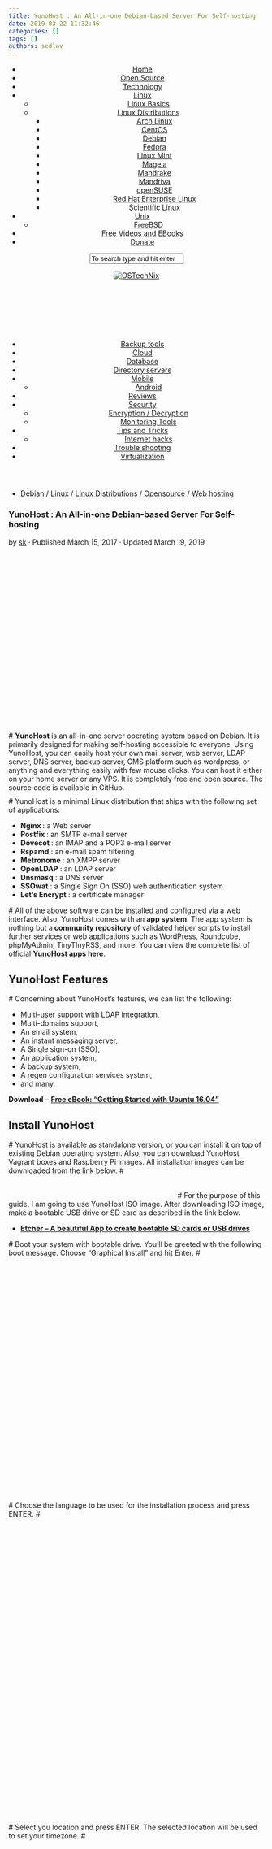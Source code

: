 ```yaml
---
title: YunoHost : An All-in-one Debian-based Server For Self-hosting
date: 2019-03-22 11:32:46
categories: []
tags: []
authors: sedlav
---
```

        

<div id="wrapper">
<header id="header" class="both-menus-mobile-on two-mobile-menus both_menus header-ads-desktop header-ads-mobile topbar-transparent no-header-img"><nav class="nav-container group desktop-menu desktop-sticky " id="nav-topbar" data-menu-id="header-1"><div class="ham__navbar-toggler-two collapsed" title="Menu" aria-expanded="false">
<div class="ham__navbar-span-wrapper">
<span class="line line-1"></span>
<span class="line line-2"></span>
<span class="line line-3"></span>
</div>
</div>
<div class="nav-text"></div>
<div class="topbar-toggle-down">
<i class="fas fa-angle-double-down" aria-hidden="true" data-toggle="down" title="Expand menu"></i>
<i class="fas fa-angle-double-up" aria-hidden="true" data-toggle="up" title="Collapse menu"></i>
</div>
<div class="nav-wrap container">
<ul id="menu-top-menu" class="nav container-inner group">
<li id="menu-item-9" class="menu-item menu-item-type-custom menu-item-object-custom menu-item-home menu-item-9"><a href="http://www.ostechnix.com/">Home</a></li>
<li id="menu-item-11" class="menu-item menu-item-type-taxonomy menu-item-object-category current-post-ancestor current-menu-parent current-post-parent menu-item-11"><a target="_blank" href="https://www.ostechnix.com/category/opensource/">Open Source</a></li>
<li id="menu-item-10" class="menu-item menu-item-type-taxonomy menu-item-object-category menu-item-10"><a target="_blank" href="https://www.ostechnix.com/category/technology/">Technology</a></li>
<li id="menu-item-12" class="menu-item menu-item-type-taxonomy menu-item-object-category current-post-ancestor current-menu-parent current-post-parent menu-item-has-children menu-item-12">
<a target="_blank" href="https://www.ostechnix.com/category/linux/">Linux</a>
<ul class="sub-menu">
<li id="menu-item-14" class="menu-item menu-item-type-taxonomy menu-item-object-category menu-item-14"><a href="https://www.ostechnix.com/category/linux-basics/">Linux Basics</a></li>
<li id="menu-item-15" class="menu-item menu-item-type-taxonomy menu-item-object-category current-post-ancestor current-menu-parent current-post-parent menu-item-has-children menu-item-15">
<a href="https://www.ostechnix.com/category/linux_distributions/">Linux Distributions</a>
<ul class="sub-menu">
<li id="menu-item-16" class="menu-item menu-item-type-taxonomy menu-item-object-category menu-item-16"><a href="https://www.ostechnix.com/category/linux_distributions/arch-linux/">Arch Linux</a></li>
<li id="menu-item-17" class="menu-item menu-item-type-taxonomy menu-item-object-category menu-item-17"><a href="https://www.ostechnix.com/category/linux_distributions/centos/">CentOS</a></li>
<li id="menu-item-18" class="menu-item menu-item-type-taxonomy menu-item-object-category current-post-ancestor current-menu-parent current-post-parent menu-item-18"><a href="https://www.ostechnix.com/category/linux_distributions/debian/">Debian</a></li>
<li id="menu-item-19" class="menu-item menu-item-type-taxonomy menu-item-object-category menu-item-19"><a href="https://www.ostechnix.com/category/linux_distributions/fedora/">Fedora</a></li>
<li id="menu-item-20" class="menu-item menu-item-type-taxonomy menu-item-object-category menu-item-20"><a href="https://www.ostechnix.com/category/linux_distributions/linuxmint/">Linux Mint</a></li>
<li id="menu-item-21" class="menu-item menu-item-type-taxonomy menu-item-object-category menu-item-21"><a href="https://www.ostechnix.com/category/linux_distributions/mageia/">Mageia</a></li>
<li id="menu-item-22" class="menu-item menu-item-type-taxonomy menu-item-object-category menu-item-22"><a href="https://www.ostechnix.com/category/linux_distributions/mandrake/">Mandrake</a></li>
<li id="menu-item-23" class="menu-item menu-item-type-taxonomy menu-item-object-category menu-item-23"><a href="https://www.ostechnix.com/category/linux_distributions/mandriva/">Mandriva</a></li>
<li id="menu-item-24" class="menu-item menu-item-type-taxonomy menu-item-object-category menu-item-24"><a href="https://www.ostechnix.com/category/linux_distributions/opensuse/">openSUSE</a></li>
<li id="menu-item-929" class="menu-item menu-item-type-taxonomy menu-item-object-category menu-item-929"><a href="https://www.ostechnix.com/category/linux_distributions/red-hat-enterprise-linux/">Red Hat Enterprise Linux</a></li>
<li id="menu-item-930" class="menu-item menu-item-type-taxonomy menu-item-object-category menu-item-930"><a href="https://www.ostechnix.com/category/linux_distributions/scientific-linux/">Scientific Linux</a></li>
</ul>
</li>
</ul>
</li>
<li id="menu-item-13" class="menu-item menu-item-type-taxonomy menu-item-object-category menu-item-has-children menu-item-13">
<a target="_blank" href="https://www.ostechnix.com/category/unix/">Unix</a>
<ul class="sub-menu">
<li id="menu-item-931" class="menu-item menu-item-type-taxonomy menu-item-object-category menu-item-931"><a href="https://www.ostechnix.com/category/unix/freebsd/">FreeBSD</a></li>
</ul>
</li>
<li id="menu-item-5925" class="menu-item menu-item-type-custom menu-item-object-custom menu-item-5925"><a target="_blank" href="http://ostechnix.tradepub.com/category/information-technology/1207/">Free Videos and EBooks</a></li>
<li id="menu-item-7430" class="menu-item menu-item-type-post_type menu-item-object-page menu-item-7430"><a target="_blank" href="https://www.ostechnix.com/donate/">Donate</a></li>
</ul>
</div>
<div id="topbar-header-search" class="container">
<div class="container-inner">
<div class="toggle-search"><i class="fas fa-search"></i></div>
<div class="search-expand">
<div class="search-expand-inner"><form method="get" class="searchform themeform" action="https://www.ostechnix.com/">
<div>
<input type="text" class="search" name="s" onblur="if(this.value=='')this.value='To search type and hit enter';" onfocus="if(this.value=='To search type and hit enter')this.value='';" value="To search type and hit enter">
</div>
</form></div>
</div>
</div>
</div>
</nav><div class="container group">
<div class="container-inner">
<div class="group pad central-header-zone">
<div class="logo-tagline-group">
<p class="site-title"><a class="custom-logo-link" href="https://www.ostechnix.com/" rel="home" title="OSTechNix | Home page"><img src="https://www.ostechnix.com/wp-content/uploads/2016/12/cropped-OSTechNix.png" alt="OSTechNix"></a></p>
</div>
<div id="header-widgets">
<div id="text-7" class="widget widget_text"> <div class="textwidget">
<script async src="//pagead2.googlesyndication.com/pagead/js/adsbygoogle.js"></script><ins class="adsbygoogle" style="display:inline-block;width:728px;height:90px" data-ad-client="ca-pub-6701402139964678" data-ad-slot="3238338142"></ins>
<script>
(adsbygoogle = window.adsbygoogle || []).push({});
</script>
</div>
</div> </div>
</div>
<nav class="nav-container group desktop-menu " id="nav-header" data-menu-id="header-2"><div class="ham__navbar-toggler-two collapsed" title="Menu" aria-expanded="false">
<div class="ham__navbar-span-wrapper">
<span class="line line-1"></span>
<span class="line line-2"></span>
<span class="line line-3"></span>
</div>
</div>
<div class="nav-text"></div>
<div class="nav-wrap container">
<ul id="menu-header-menu" class="nav container-inner group">
<li id="menu-item-940" class="menu-item menu-item-type-taxonomy menu-item-object-category menu-item-940"><a target="_blank" href="https://www.ostechnix.com/category/backup-tools/">Backup tools</a></li>
<li id="menu-item-943" class="menu-item menu-item-type-taxonomy menu-item-object-category menu-item-943"><a target="_blank" href="https://www.ostechnix.com/category/cloud/">Cloud</a></li>
<li id="menu-item-941" class="menu-item menu-item-type-taxonomy menu-item-object-category menu-item-941"><a target="_blank" href="https://www.ostechnix.com/category/database/">Database</a></li>
<li id="menu-item-942" class="menu-item menu-item-type-taxonomy menu-item-object-category menu-item-942"><a target="_blank" href="https://www.ostechnix.com/category/directory-servers/">Directory servers</a></li>
<li id="menu-item-944" class="menu-item menu-item-type-taxonomy menu-item-object-category menu-item-has-children menu-item-944">
<a target="_blank" href="https://www.ostechnix.com/category/mobile/">Mobile</a>
<ul class="sub-menu">
<li id="menu-item-945" class="menu-item menu-item-type-taxonomy menu-item-object-category menu-item-945"><a href="https://www.ostechnix.com/category/android/">Android</a></li>
</ul>
</li>
<li id="menu-item-939" class="menu-item menu-item-type-taxonomy menu-item-object-category menu-item-939"><a target="_blank" href="https://www.ostechnix.com/category/reviews/">Reviews</a></li>
<li id="menu-item-932" class="menu-item menu-item-type-taxonomy menu-item-object-category menu-item-has-children menu-item-932">
<a target="_blank" href="https://www.ostechnix.com/category/security/">Security</a>
<ul class="sub-menu">
<li id="menu-item-936" class="menu-item menu-item-type-taxonomy menu-item-object-category menu-item-936"><a href="https://www.ostechnix.com/category/encryption-decryption/">Encryption / Decryption</a></li>
<li id="menu-item-938" class="menu-item menu-item-type-taxonomy menu-item-object-category menu-item-938"><a href="https://www.ostechnix.com/category/monitoring-tools/">Monitoring Tools</a></li>
</ul>
</li>
<li id="menu-item-933" class="menu-item menu-item-type-taxonomy menu-item-object-category menu-item-has-children menu-item-933">
<a target="_blank" href="https://www.ostechnix.com/category/tips-and-tricks/">Tips and Tricks</a>
<ul class="sub-menu">
<li id="menu-item-937" class="menu-item menu-item-type-taxonomy menu-item-object-category menu-item-937"><a href="https://www.ostechnix.com/category/internet-hacks/">Internet hacks</a></li>
</ul>
</li>
<li id="menu-item-934" class="menu-item menu-item-type-taxonomy menu-item-object-category menu-item-934"><a target="_blank" href="https://www.ostechnix.com/category/trouble-shooting/">Trouble shooting</a></li>
<li id="menu-item-935" class="menu-item menu-item-type-taxonomy menu-item-object-category menu-item-935"><a target="_blank" href="https://www.ostechnix.com/category/virtualization/">Virtualization</a></li>
</ul>
</div>
</nav>
</div>
</div>
</header><div class="container" id="page">
<div class="container-inner">
<div class="main">
<div class="main-inner group">
<section class="content"><div class="page-title pad group">
<ul class="meta-single group">
<li class="category">
<a href="https://www.ostechnix.com/category/linux_distributions/debian/" rel="category tag">Debian</a> <span>/</span> <a href="https://www.ostechnix.com/category/linux/" rel="category tag">Linux</a> <span>/</span> <a href="https://www.ostechnix.com/category/linux_distributions/" rel="category tag">Linux Distributions</a> <span>/</span> <a href="https://www.ostechnix.com/category/opensource/" rel="category tag">Opensource</a> <span>/</span> <a href="https://www.ostechnix.com/category/web-hosting/" rel="category tag">Web hosting</a>
</li>
</ul>
</div>
<div class="pad group">
<article class="post-7551 post type-post status-publish format-image has-post-thumbnail hentry category-debian category-linux category-linux_distributions category-opensource category-web-hosting tag-debian tag-linux tag-self-hosting tag-server-operating-system tag-yunohost post_format-post-format-image"><div class="post-inner group">
<h1 class="post-title entry-title">YunoHost : An All-in-one Debian-based Server For Self-hosting</h1>
<p class="post-byline">by <span class="vcard author">
<span class="fn"><a href="https://www.ostechnix.com/author/sk/" title="Posts by sk" rel="author">sk</a></span>
</span> ·
Published <time class="published" datetime="March 15, 2017">March 15, 2017</time>
· Updated <time class="updated" datetime="March 19, 2019">March 19, 2019</time></p>
<div class="post-format">
<div class="image-container">
<img width="720" height="340" src="data:image/gif;base64,R0lGODlhAQABAIAAAAAAAP///yH5BAEAAAAALAAAAAABAAEAAAIBRAA7" data-src="https://www.ostechnix.com/wp-content/uploads/2017/03/yunohost-720x340.png" class="attachment-thumb-large size-thumb-large wp-post-image" alt="yunohost" data-srcset="https://www.ostechnix.com/wp-content/uploads/2017/03/yunohost-720x340.png 720w, https://www.ostechnix.com/wp-content/uploads/2017/03/yunohost-520x245.png 520w" data-sizes="(max-width: 720px) 100vw, 720px">
</div>
</div>
<div class="clear"></div>
<div class="entry themeform share">
<div class="entry-inner">

<div style="float: none; margin:10px 0 10px 0; text-align:center;">
<script async src="//pagead2.googlesyndication.com/pagead/js/adsbygoogle.js"></script><ins class="adsbygoogle" style="display:block" data-ad-client="ca-pub-6701402139964678" data-ad-slot="8447266942" data-ad-format="auto"></ins>
<script>
(adsbygoogle = window.adsbygoogle || []).push({});
</script>
</div>
# <strong>YunoHost</strong> is an all-in-one server operating system based on Debian. It is primarily designed for making self-hosting accessible to everyone. Using YunoHost, you can easily host your own mail server, web server, LDAP server, DNS server, backup server, CMS platform such as wordpress, or anything and everything easily with few mouse clicks. You can host it either on your home server or any VPS. It is completely free and open source. The source code is available in GitHub.

<div style="float: none; margin:10px 0 10px 0; text-align:center;">
<script async src="//pagead2.googlesyndication.com/pagead/js/adsbygoogle.js"></script><ins class="adsbygoogle" style="display:block" data-ad-client="ca-pub-6701402139964678" data-ad-slot="5359879344" data-ad-format="auto"></ins>
<script>
(adsbygoogle = window.adsbygoogle || []).push({});
</script>
</div>
# YunoHost is a minimal Linux distribution that ships with the following set of applications:
<ul>
<li>
<strong>Nginx </strong>: a Web server</li>
<li>
<strong>Postfix </strong>: an SMTP e-mail server</li>
<li>
<strong>Dovecot </strong>: an IMAP and a POP3 e-mail server</li>
<li>
<strong>Rspamd</strong> : an e-mail spam filtering</li>
<li>
<strong>Metronome </strong>: an XMPP server</li>
<li>
<strong>OpenLDAP</strong> : an LDAP server</li>
<li>
<strong>Dnsmasq</strong> : a DNS server</li>
<li>
<strong>SSOwat</strong> : a Single Sign On (SSO) web authentication system</li>
<li>
<strong>Let’s Encrypt</strong> : a certificate manager</li>
</ul>
# All of the above software can be installed and configured via a web interface. Also, YunoHost comes with an <strong>app system</strong>. The app system is nothing but a<strong> community repository</strong> of validated helper scripts to install further services or web applications such as WordPress, Roundcube, phpMyAdmin, TinyTInyRSS, and more. You can view the complete list of official <a href="https://yunohost.org/#/apps" target="_blank" rel="noopener noreferrer"><strong>YunoHost apps here</strong></a>.
<h2>YunoHost Features</h2>
# Concerning about YunoHost’s features, we can list the following:
<ul>
<li>Multi-user support with LDAP integration,</li>
<li>Multi-domains support,</li>
<li>An email system,</li>
<li>An instant messaging server,</li>
<li>A Single sign-on (SSO),</li>
<li>An application system,</li>
<li>A backup system,</li>
<li>A regen configuration services system,</li>
<li>and many.</li>
</ul>
<div id="exam_announcement">
<i class="fa fa-book" style="color: #28557a; font-size: 20px;"></i><b>Download</b> – <a style="text-decoration: underline;" href="https://ostechnix.tradepub.com/free/w_ubun08/prgm.cgi?a=1" target="_blank" rel="noopener noreferrer"><strong>Free eBook: “Getting Started with Ubuntu 16.04”</strong></a>
</div>
<h2>Install YunoHost</h2>
# YunoHost is available as standalone version, or you can install it on top of existing Debian operating system. Also, you can download YunoHost Vagrant boxes and Raspberry Pi images. All installation images can be downloaded from the link below.
# <a href="https://build.yunohost.org/" target="_blank" rel="noopener noreferrer"><img class="aligncenter wp-image-7554 size-full" src="data:image/gif;base64,R0lGODlhAQABAIAAAAAAAP///yH5BAEAAAAALAAAAAABAAEAAAIBRAA7" data-src="http://www.ostechnix.com/wp-content/uploads/2017/03/button_download-yunohost.png" alt="" width="329" height="46" data-srcset="https://www.ostechnix.com/wp-content/uploads/2017/03/button_download-yunohost.png 329w, https://www.ostechnix.com/wp-content/uploads/2017/03/button_download-yunohost-300x42.png 300w" data-sizes="(max-width: 329px) 100vw, 329px"></a>
# For the purpose of this guide, I am going to use YunoHost ISO image. After downloading ISO image, make a bootable USB drive or SD card as described in the link below.
<ul>
<li><a href="https://www.ostechnix.com/etcher-beauitiful-app-create-bootable-sd-cards-usb-drives/" target="_blank" rel="noopener noreferrer"><strong>Etcher – A beautiful App to create bootable SD cards or USB drives</strong></a></li>
</ul>
# Boot your system with bootable drive. You’ll be greeted with the following boot message. Choose “Graphical Install” and hit Enter.
# <a href="http://www.ostechnix.com/wp-content/uploads/2017/03/VirtualBox_YunoHost_15_03_2017_15_48_28.png" data-rel="lightbox-image-0" data-rl_title="" data-rl_caption="" title=""><img class="aligncenter size-full wp-image-7556" src="data:image/gif;base64,R0lGODlhAQABAIAAAAAAAP///yH5BAEAAAAALAAAAAABAAEAAAIBRAA7" data-src="http://www.ostechnix.com/wp-content/uploads/2017/03/VirtualBox_YunoHost_15_03_2017_15_48_28.png" alt="" width="640" height="480" data-srcset="https://www.ostechnix.com/wp-content/uploads/2017/03/VirtualBox_YunoHost_15_03_2017_15_48_28.png 640w, https://www.ostechnix.com/wp-content/uploads/2017/03/VirtualBox_YunoHost_15_03_2017_15_48_28-300x225.png 300w" data-sizes="(max-width: 640px) 100vw, 640px"></a>
# Choose the language to be used for the installation process and press ENTER.
# <a href="http://www.ostechnix.com/wp-content/uploads/2017/03/VirtualBox_YunoHost_15_03_2017_15_48_44.png" data-rel="lightbox-image-1" data-rl_title="" data-rl_caption="" title=""><img class="aligncenter size-full wp-image-7557" src="data:image/gif;base64,R0lGODlhAQABAIAAAAAAAP///yH5BAEAAAAALAAAAAABAAEAAAIBRAA7" data-src="http://www.ostechnix.com/wp-content/uploads/2017/03/VirtualBox_YunoHost_15_03_2017_15_48_44.png" alt="" width="800" height="600" data-srcset="https://www.ostechnix.com/wp-content/uploads/2017/03/VirtualBox_YunoHost_15_03_2017_15_48_44.png 800w, https://www.ostechnix.com/wp-content/uploads/2017/03/VirtualBox_YunoHost_15_03_2017_15_48_44-300x225.png 300w, https://www.ostechnix.com/wp-content/uploads/2017/03/VirtualBox_YunoHost_15_03_2017_15_48_44-768x576.png 768w" data-sizes="(max-width: 800px) 100vw, 800px"></a>
# Select you location and press ENTER. The selected location will be used to set your timezone.
# <a href="http://www.ostechnix.com/wp-content/uploads/2017/03/VirtualBox_YunoHost_15_03_2017_15_48_54.png" data-rel="lightbox-image-2" data-rl_title="" data-rl_caption="" title=""><img class="aligncenter size-full wp-image-7558" src="data:image/gif;base64,R0lGODlhAQABAIAAAAAAAP///yH5BAEAAAAALAAAAAABAAEAAAIBRAA7" data-src="http://www.ostechnix.com/wp-content/uploads/2017/03/VirtualBox_YunoHost_15_03_2017_15_48_54.png" alt="" width="800" height="600" data-srcset="https://www.ostechnix.com/wp-content/uploads/2017/03/VirtualBox_YunoHost_15_03_2017_15_48_54.png 800w, https://www.ostechnix.com/wp-content/uploads/2017/03/VirtualBox_YunoHost_15_03_2017_15_48_54-300x225.png 300w, https://www.ostechnix.com/wp-content/uploads/2017/03/VirtualBox_YunoHost_15_03_2017_15_48_54-768x576.png 768w" data-sizes="(max-width: 800px) 100vw, 800px"></a>
# Select the keymap to use.
# <a href="http://www.ostechnix.com/wp-content/uploads/2017/03/VirtualBox_YunoHost_15_03_2017_15_49_04.png" data-rel="lightbox-image-3" data-rl_title="" data-rl_caption="" title=""><img class="aligncenter size-full wp-image-7559" src="data:image/gif;base64,R0lGODlhAQABAIAAAAAAAP///yH5BAEAAAAALAAAAAABAAEAAAIBRAA7" data-src="http://www.ostechnix.com/wp-content/uploads/2017/03/VirtualBox_YunoHost_15_03_2017_15_49_04.png" alt="" width="800" height="600" data-srcset="https://www.ostechnix.com/wp-content/uploads/2017/03/VirtualBox_YunoHost_15_03_2017_15_49_04.png 800w, https://www.ostechnix.com/wp-content/uploads/2017/03/VirtualBox_YunoHost_15_03_2017_15_49_04-300x225.png 300w, https://www.ostechnix.com/wp-content/uploads/2017/03/VirtualBox_YunoHost_15_03_2017_15_49_04-768x576.png 768w" data-sizes="(max-width: 800px) 100vw, 800px"></a>
# Now, YunoHost base installation will start. If you have enabled DHCP, all network settings will be configured automatically. If not, you will have to configure them manually.
# <a href="http://www.ostechnix.com/wp-content/uploads/2017/03/VirtualBox_YunoHost_15_03_2017_15_50_34.png" data-rel="lightbox-image-4" data-rl_title="" data-rl_caption="" title=""><img class="aligncenter size-full wp-image-7560" src="data:image/gif;base64,R0lGODlhAQABAIAAAAAAAP///yH5BAEAAAAALAAAAAABAAEAAAIBRAA7" data-src="http://www.ostechnix.com/wp-content/uploads/2017/03/VirtualBox_YunoHost_15_03_2017_15_50_34.png" alt="" width="800" height="600" data-srcset="https://www.ostechnix.com/wp-content/uploads/2017/03/VirtualBox_YunoHost_15_03_2017_15_50_34.png 800w, https://www.ostechnix.com/wp-content/uploads/2017/03/VirtualBox_YunoHost_15_03_2017_15_50_34-300x225.png 300w, https://www.ostechnix.com/wp-content/uploads/2017/03/VirtualBox_YunoHost_15_03_2017_15_50_34-768x576.png 768w" data-sizes="(max-width: 800px) 100vw, 800px"></a>
# Next, choose the hard disk where you want to install the boot loader. If you have multiple hard disks, you need to select the correct hdd (if you have multiple hdds of course).
# <a href="http://www.ostechnix.com/wp-content/uploads/2017/03/VirtualBox_YunoHost_15_03_2017_16_18_50.png" data-rel="lightbox-image-5" data-rl_title="" data-rl_caption="" title=""><img class="aligncenter size-full wp-image-7561" src="data:image/gif;base64,R0lGODlhAQABAIAAAAAAAP///yH5BAEAAAAALAAAAAABAAEAAAIBRAA7" data-src="http://www.ostechnix.com/wp-content/uploads/2017/03/VirtualBox_YunoHost_15_03_2017_16_18_50.png" alt="" width="800" height="600" data-srcset="https://www.ostechnix.com/wp-content/uploads/2017/03/VirtualBox_YunoHost_15_03_2017_16_18_50.png 800w, https://www.ostechnix.com/wp-content/uploads/2017/03/VirtualBox_YunoHost_15_03_2017_16_18_50-300x225.png 300w, https://www.ostechnix.com/wp-content/uploads/2017/03/VirtualBox_YunoHost_15_03_2017_16_18_50-768x576.png 768w" data-sizes="(max-width: 800px) 100vw, 800px"></a>
# After installing the boot loader, your system will automatically reboot.
# Log in as <strong>“root”</strong> user. The default password for root user is <strong>“yunohost”</strong>.
# <a href="http://www.ostechnix.com/wp-content/uploads/2017/03/VirtualBox_YunoHost_15_03_2017_16_31_40.png" data-rel="lightbox-image-6" data-rl_title="" data-rl_caption="" title=""><img class="aligncenter size-full wp-image-7562" src="data:image/gif;base64,R0lGODlhAQABAIAAAAAAAP///yH5BAEAAAAALAAAAAABAAEAAAIBRAA7" data-src="http://www.ostechnix.com/wp-content/uploads/2017/03/VirtualBox_YunoHost_15_03_2017_16_31_40.png" alt="" width="720" height="400" data-srcset="https://www.ostechnix.com/wp-content/uploads/2017/03/VirtualBox_YunoHost_15_03_2017_16_31_40.png 720w, https://www.ostechnix.com/wp-content/uploads/2017/03/VirtualBox_YunoHost_15_03_2017_16_31_40-300x167.png 300w" data-sizes="(max-width: 720px) 100vw, 720px"></a>
<h2>YunoHost Post Installation</h2>
# The first thing we should after installing any distribution is to update it. Since YunoHost is Debian-based, the commands which are compatible with Debian will work in YunoHost.
# To update YunoHost, simply run:
<pre># apt-get update</pre>
<pre># apt-get upgrade</pre>
# Now, open the web browser in any remote system and navigate to <strong>http://yunohost_ip/</strong>. You will see a security certificate warning. just ignore by adding yunohost server’s IP address to the exception list. Then, a welcome page will show up. Click <strong>Begin</strong> to continue.
# <a href="http://www.ostechnix.com/wp-content/uploads/2017/03/YunoHost-admin-Chromium_001.png" data-rel="lightbox-image-7" data-rl_title="" data-rl_caption="" title=""><img class="aligncenter size-full wp-image-7563" src="data:image/gif;base64,R0lGODlhAQABAIAAAAAAAP///yH5BAEAAAAALAAAAAABAAEAAAIBRAA7" data-src="http://www.ostechnix.com/wp-content/uploads/2017/03/YunoHost-admin-Chromium_001.png" alt="" width="1366" height="720" data-srcset="https://www.ostechnix.com/wp-content/uploads/2017/03/YunoHost-admin-Chromium_001.png 1366w, https://www.ostechnix.com/wp-content/uploads/2017/03/YunoHost-admin-Chromium_001-300x158.png 300w, https://www.ostechnix.com/wp-content/uploads/2017/03/YunoHost-admin-Chromium_001-768x405.png 768w, https://www.ostechnix.com/wp-content/uploads/2017/03/YunoHost-admin-Chromium_001-1024x540.png 1024w" data-sizes="(max-width: 1366px) 100vw, 1366px"></a>
<p class="lead">If you chose web-based post installation configuration, You will be asked to choose the domain name. This is the first domain name linked to your YunoHost server, but also the one which will be used by your server’s users to access the authentication portal. Accordingly, it will be visible by everyone, so choose it carefully.</p>
<ul>
<li>If you have a registered domain, choose the first option i.e <strong>I already have a domain name</strong> and enter it. For example, ostechnix.com.</li>
<li>If you don’t own a domain name and don’t want a <strong>.nohost.me</strong> or <strong>.noho.st</strong>, you can use a local domain. For example, you can use something like <strong>ostechnix.local</strong>. Then, configure your router to redirect a local domain name to your server.</li>
<li>If you do not have a registered domain already, or if you want to use the YunoHost’s DynDNS service, choose a sub-domain of .nohost.me or .noho.st (i.e. testostechnix.nohost.me). To do so, choose the second option, and enter the domain name of your choice. The domain will be configured automatically and you won’t need any further configuration step.</li>
</ul>
# Since this is just test environment, I chose <strong>ostechnix.local</strong> as my domain name.
# <a href="http://www.ostechnix.com/wp-content/uploads/2017/03/YunoHost-admin-Chromium_002.png" data-rel="lightbox-image-8" data-rl_title="" data-rl_caption="" title=""><img class="aligncenter size-full wp-image-7564" src="data:image/gif;base64,R0lGODlhAQABAIAAAAAAAP///yH5BAEAAAAALAAAAAABAAEAAAIBRAA7" data-src="http://www.ostechnix.com/wp-content/uploads/2017/03/YunoHost-admin-Chromium_002.png" alt="" width="1366" height="720" data-srcset="https://www.ostechnix.com/wp-content/uploads/2017/03/YunoHost-admin-Chromium_002.png 1366w, https://www.ostechnix.com/wp-content/uploads/2017/03/YunoHost-admin-Chromium_002-300x158.png 300w, https://www.ostechnix.com/wp-content/uploads/2017/03/YunoHost-admin-Chromium_002-768x405.png 768w, https://www.ostechnix.com/wp-content/uploads/2017/03/YunoHost-admin-Chromium_002-1024x540.png 1024w" data-sizes="(max-width: 1366px) 100vw, 1366px"></a>
# Next, set the administrator password for YunoHost’s web dashboard and click GO to continue.
# <a href="http://www.ostechnix.com/wp-content/uploads/2017/03/YunoHost-admin-Chromium_003-1.png" data-rel="lightbox-image-9" data-rl_title="" data-rl_caption="" title=""><img class="aligncenter size-full wp-image-7566" src="data:image/gif;base64,R0lGODlhAQABAIAAAAAAAP///yH5BAEAAAAALAAAAAABAAEAAAIBRAA7" data-src="http://www.ostechnix.com/wp-content/uploads/2017/03/YunoHost-admin-Chromium_003-1.png" alt="" width="1366" height="720" data-srcset="https://www.ostechnix.com/wp-content/uploads/2017/03/YunoHost-admin-Chromium_003-1.png 1366w, https://www.ostechnix.com/wp-content/uploads/2017/03/YunoHost-admin-Chromium_003-1-300x158.png 300w, https://www.ostechnix.com/wp-content/uploads/2017/03/YunoHost-admin-Chromium_003-1-768x405.png 768w, https://www.ostechnix.com/wp-content/uploads/2017/03/YunoHost-admin-Chromium_003-1-1024x540.png 1024w" data-sizes="(max-width: 1366px) 100vw, 1366px"></a>
# YunoHost will start configuring all necessary services. This will take a few seconds to complete.
# Finally, enter the administration password that you just created in the previous step and click <strong>Login</strong>.
# <a href="http://www.ostechnix.com/wp-content/uploads/2017/03/YunoHost-admin-Chromium_004.png" data-rel="lightbox-image-10" data-rl_title="" data-rl_caption="" title=""><img class="aligncenter size-full wp-image-7567" src="data:image/gif;base64,R0lGODlhAQABAIAAAAAAAP///yH5BAEAAAAALAAAAAABAAEAAAIBRAA7" data-src="http://www.ostechnix.com/wp-content/uploads/2017/03/YunoHost-admin-Chromium_004.png" alt="" width="1366" height="720" data-srcset="https://www.ostechnix.com/wp-content/uploads/2017/03/YunoHost-admin-Chromium_004.png 1366w, https://www.ostechnix.com/wp-content/uploads/2017/03/YunoHost-admin-Chromium_004-300x158.png 300w, https://www.ostechnix.com/wp-content/uploads/2017/03/YunoHost-admin-Chromium_004-768x405.png 768w, https://www.ostechnix.com/wp-content/uploads/2017/03/YunoHost-admin-Chromium_004-1024x540.png 1024w" data-sizes="(max-width: 1366px) 100vw, 1366px"></a>
# This is how YunoHost’s web dashboard looks like.
# <a href="http://www.ostechnix.com/wp-content/uploads/2017/03/YunoHost-admin-Chromium_006.png" data-rel="lightbox-image-11" data-rl_title="" data-rl_caption="" title=""><img class="aligncenter size-full wp-image-7569" src="data:image/gif;base64,R0lGODlhAQABAIAAAAAAAP///yH5BAEAAAAALAAAAAABAAEAAAIBRAA7" data-src="http://www.ostechnix.com/wp-content/uploads/2017/03/YunoHost-admin-Chromium_006.png" alt="" width="1366" height="720" data-srcset="https://www.ostechnix.com/wp-content/uploads/2017/03/YunoHost-admin-Chromium_006.png 1366w, https://www.ostechnix.com/wp-content/uploads/2017/03/YunoHost-admin-Chromium_006-300x158.png 300w, https://www.ostechnix.com/wp-content/uploads/2017/03/YunoHost-admin-Chromium_006-768x405.png 768w, https://www.ostechnix.com/wp-content/uploads/2017/03/YunoHost-admin-Chromium_006-1024x540.png 1024w" data-sizes="(max-width: 1366px) 100vw, 1366px"></a>
# From here, you can create, delete and manage users, domains, install applications, configure services etc. Also, you can check whether a service is running or not, monitor system, disk and network activities, backup user data, mails, configuration files and so on.
<hr>
# Alternatively, you can run the following command to complete the post installation steps:
<pre># yunohost tools postinstall</pre>
# Enter the main domain and set new administrative password and hit ENTER to complete the configuration.
<pre>Main domain: <strong>ostechnix.local</strong>
New administration password: 
Confirm new administration password: 
Success! LDAP has been initialized
yunohost.org
Success! The configuration has been updated for service 'ssl'
Generating a 2048 bit RSA private key
.........................................................+++
..........................................+++
writing new private key to '/usr/share/yunohost/yunohost-config/ssl/yunoCA/ca/cakey.pem'
-----
Updating certificates in /etc/ssl/certs... 0 added, 0 removed; done.
Running hooks in /etc/ca-certificates/update.d....done.
Success! Successfully installed a self-signed certificate for domain ostechnix.local!
Success! The domain has been created
Success! The main domain has been changed
--2017-03-15 14:13:08-- https://app.yunohost.org/official.json
Resolving app.yunohost.org (app.yunohost.org)... 37.187.18.36
Connecting to app.yunohost.org (app.yunohost.org)|37.187.18.36|:443... connected.
HTTP request sent, awaiting response... 200 OK
Length: 28122 (27K) [application/json]
Saving to: ‘/var/cache/yunohost/repo/yunohost.json.tmp’

/var/cache/yunohost 100%[=====================&gt;] 27.46K 48.2KB/s in 0.6s

2017-03-15 14:13:16 (48.2 KB/s) - ‘/var/cache/yunohost/repo/yunohost.json.tmp’ saved [28122/28122]

Success! The app list has been fetched
Success! The SSOwat configuration has been generated
Success! The administration password has been changed
Success! The firewall has been reloaded
update-rc.d: error: no runlevel symlinks to modify, aborting!
Success! The configuration has been updated for service 'glances'
Success! The configuration has been updated for service 'nslcd'
Success! The configuration has been updated for service 'metronome'
Success! The configuration has been updated for service 'postfix'
Success! The configuration has been updated for service 'rspamd'
Success! The configuration has been updated for service 'nginx'
Success! The configuration has been updated for service 'rmilter'
Success! The configuration has been updated for service 'dnsmasq'
Success! The configuration has been updated for service 'fail2ban'
Success! The configuration has been updated for service 'mysql'
Success! The configuration has been updated for service 'avahi-daemon'
Success! The configuration has been updated for service 'dovecot'
Success! The configuration has been updated for service 'nsswitch'
Success! The configuration has been updated for service 'slapd'
Success! The configuration has been updated for service 'ssh'
Success! YunoHost has been configured</pre>
<hr>
<div id="exam_announcement">
<i class="fa fa-book" style="color: #28557a; font-size: 20px;"></i><b>Download</b> – <a style="text-decoration: underline;" href="https://ostechnix.tradepub.com/free/w_infk02/prgm.cgi?a=1" target="_blank" rel="noopener noreferrer"><strong>Free eBook: “Linux® Quick Fix Notebook</strong></a>
</div>
<h2>Administrating YunoHost from Commandline</h2>
# YunoHost can also be managed from commandline.
# First, you need to connect with YunoHost server via SSH. SSH root access is forbidden by default. Create a normal use, connect via SSH, and switch to root user.
<pre>$ ssh <a href="/cdn-cgi/l/email-protection" class="__cf_email__" data-cfemail="71040214031f101c143108041f1e191e02055c1801">[email protected]</a></pre>
# The typical usage of Yunohost is:
<pre># yunohost -h -v</pre>
# Commands to manage domains:
<pre># yunohost domain [-h] {info,add,list,remove}</pre>
# # Commands to manage monitoring:
<pre>yunohost monitor [-h] {enable,network,show-stats,update-stats,disk,system,disable}</pre>
# # Commands to manage services:
<pre># yunohost service [-h] {status,start,enable,log,stop,disable}</pre>
# Commands to manage Firewall:
<pre># yunohost firewall [-h]{installupnp,checkupnp,list,stop,disallow,reload,allow,removeupnp}</pre>
# Commands to manage backup:
<pre># yunohost backup [-h] {init} ...</pre>
# Commands to manage apps:
<pre># yunohost app [-h] {map,ssowatconf,install,checkport,listlists,removelist,info,upgrade,service,fetchlist,checkurl,list,remove,removeaccess,setting,initdb,addaccess}</pre>
# Commands to manage users:
<pre># yunohost user [-h] {info,create,list,update,delete} ...</pre>
# For more details, refer the documentation page given at the end of this guide.
<hr>
# <strong>Suggested read:</strong>
<ul>
<li><a href="https://www.ostechnix.com/m23-open-source-deployment-management-linux/" target="_blank" rel="noopener noreferrer"><strong>M23 – Open Source Software Deployment And Management System For Linux</strong></a></li>
</ul>
<hr>
# And, that’s all. YunoHost is indeed a all-in-one server solution that simplifies the server and web applications deployment much easier. This is suitable for testing and development environment as well as for lazy Linux administrators who wants to deploy a server in no time.
# Cheers!
# <strong>Resources:</strong>
<ul>
<li><a href="https://yunohost.org/#/" target="_blank" rel="noopener noreferrer"><strong>YunoHost Website</strong></a></li>
<li><a href="https://yunohost.org/#/docs" target="_blank" rel="noopener noreferrer"><strong>YunoHost Documentation</strong></a></li>
</ul>
<div class="after-post-box">
<p style="text-align: center;"><strong style="color: #ef4423; font-size: 20px;">Thanks for stopping by! </strong></p>
<h4>Help us to help you:</h4>
<ul>
<li>Subscribe to our Email Newsletter : <strong><a title="Subscribe to our Email newsletter" href="http://feedburner.google.com/fb/a/mailverify?uri=ostechnix" target="_blank" rel="nofollow noopener noreferrer">Sign Up Now</a></strong>
</li>
<li>Support OSTechNix : <strong><a title="Donate Via PayPal" href="https://www.paypal.me/ostechnix" target="_blank" rel="nofollow noopener noreferrer">Donate Via PayPal</a></strong>
</li>
<li>Download free E-Books and Videos : <a href="http://ostechnix.tradepub.com/category/information-technology/1207/" target="_blank" rel="noopener noreferrer"><strong>OSTechNix on TradePub</strong></a>
</li>
<li>Connect with us: <a href="https://www.facebook.com/ostechnix/" target="_blank" rel="noopener noreferrer"><strong>Facebook</strong></a> | <a href="https://twitter.com/ostechnix" target="_blank" rel="noopener noreferrer"><strong>Twitter</strong></a> | <strong><a href="https://plus.google.com/+SenthilkumarP/" target="_blank" rel="noopener noreferrer">Google Plus</a> </strong>|<strong> <a href="https://www.linkedin.com/in/ostechnix" target="_blank" rel="noopener noreferrer">LinkedIn</a> </strong>|<strong> <a href="http://feeds.feedburner.com/Ostechnix" target="_blank" rel="noopener noreferrer">RSS feeds</a></strong>
</li>
</ul>
<p style="text-align: center;"><strong style="color: #ef4423; font-size: 20px;">Have a Good day!!</strong></p>
</div>

<div style="float: none; margin:10px 0 10px 0; text-align:center;">
<script data-cfasync="false" src="/cdn-cgi/scripts/5c5dd728/cloudflare-static/email-decode.min.js"></script><script async src="//pagead2.googlesyndication.com/pagead/js/adsbygoogle.js"></script><ins class="adsbygoogle" style="display:block" data-ad-format="autorelaxed" data-ad-client="ca-pub-6701402139964678" data-ad-slot="4635513743"></ins>
<script>
     (adsbygoogle = window.adsbygoogle || []).push({});
</script>
</div>
<div style="font-size: 0px; height: 0px; line-height: 0px; margin: 0; padding: 0; clear: both;"></div>
<div class="sharedaddy sd-sharing-enabled"><div class="robots-nocontent sd-block sd-social sd-social-icon-text sd-sharing">
<h3 class="sd-title">Share this:</h3>
<div class="sd-content"><ul>
<li class="share-reddit"><a rel="nofollow noopener noreferrer" data-shared="" class="share-reddit sd-button share-icon" href="https://www.ostechnix.com/yunohost-one-debian-based-server-self-hosting/?share=reddit" target="_blank" title="Click to share on Reddit"><span>Reddit</span></a></li>
<li class="share-twitter"><a rel="nofollow noopener noreferrer" data-shared="sharing-twitter-7551" class="share-twitter sd-button share-icon" href="https://www.ostechnix.com/yunohost-one-debian-based-server-self-hosting/?share=twitter" target="_blank" title="Click to share on Twitter"><span>Twitter</span></a></li>
<li class="share-facebook"><a rel="nofollow noopener noreferrer" data-shared="sharing-facebook-7551" class="share-facebook sd-button share-icon" href="https://www.ostechnix.com/yunohost-one-debian-based-server-self-hosting/?share=facebook" target="_blank" title="Click to share on Facebook"><span>Facebook</span></a></li>
<li class="share-linkedin"><a rel="nofollow noopener noreferrer" data-shared="sharing-linkedin-7551" class="share-linkedin sd-button share-icon" href="https://www.ostechnix.com/yunohost-one-debian-based-server-self-hosting/?share=linkedin" target="_blank" title="Click to share on LinkedIn"><span>LinkedIn</span></a></li>
<li class="share-pocket"><a rel="nofollow noopener noreferrer" data-shared="" class="share-pocket sd-button share-icon" href="https://www.ostechnix.com/yunohost-one-debian-based-server-self-hosting/?share=pocket" target="_blank" title="Click to share on Pocket"><span>Pocket</span></a></li>
<li class="share-jetpack-whatsapp"><a rel="nofollow noopener noreferrer" data-shared="" class="share-jetpack-whatsapp sd-button share-icon" href="https://api.whatsapp.com/send?text=YunoHost%20%3A%20An%20All-in-one%20Debian-based%20Server%20For%20Self-hosting%20https%3A%2F%2Fwww.ostechnix.com%2Fyunohost-one-debian-based-server-self-hosting%2F" target="_blank" title="Click to share on WhatsApp"><span>WhatsApp</span></a></li>
<li class="share-telegram"><a rel="nofollow noopener noreferrer" data-shared="" class="share-telegram sd-button share-icon" href="https://www.ostechnix.com/yunohost-one-debian-based-server-self-hosting/?share=telegram" target="_blank" title="Click to share on Telegram"><span>Telegram</span></a></li>
<li class="share-email"><a rel="nofollow noopener noreferrer" data-shared="" class="share-email sd-button share-icon" href="https://www.ostechnix.com/yunohost-one-debian-based-server-self-hosting/?share=email" target="_blank" title="Click to email this to a friend"><span>Email</span></a></li>
<li class="share-print"><a rel="nofollow noopener noreferrer" data-shared="" class="share-print sd-button share-icon" href="https://www.ostechnix.com/yunohost-one-debian-based-server-self-hosting/#print" target="_blank" title="Click to print"><span>Print</span></a></li>
<li class="share-end">
</ul></div>
</div></div> <nav class="pagination group"></nav>
</div>
<div class="sharrre-container no-counter">
<span>Share</span>
<div id="twitter" data-url="https://www.ostechnix.com/yunohost-one-debian-based-server-self-hosting/" data-text="YunoHost : An All-in-one Debian-based Server For Self-hosting" data-title="Tweet"><a class="box" href="#"><div class="count" href="#"><i class="fas fa-plus"></i></div>
<div class="share"><i class="fab fa-twitter"></i></div></a></div>
<div id="facebook" data-url="https://www.ostechnix.com/yunohost-one-debian-based-server-self-hosting/" data-text="YunoHost : An All-in-one Debian-based Server For Self-hosting" data-title="Like"></div>
<div id="googleplus" data-url="https://www.ostechnix.com/yunohost-one-debian-based-server-self-hosting/" data-text="YunoHost : An All-in-one Debian-based Server For Self-hosting" data-title="+1"></div>
<div id="linkedin" data-url="https://www.ostechnix.com/yunohost-one-debian-based-server-self-hosting/" data-text="YunoHost : An All-in-one Debian-based Server For Self-hosting" data-title="Publish on Linked In"></div>
</div>
<style type="text/css"></style>
<script type="text/javascript">
  	// Sharrre
  	jQuery( function($) {
      //<temporary>
      $('head').append( $( '<style>', { id : 'hide-sharre-count', type : 'text/css', html:'.sharrre-container.no-counter .box .count {display:none;}' } ) );
      //
                		$('#twitter').sharrre({
        			share: {
        				twitter: true
        			},
        			template: '<a class="box" href="#"><div class="count" href="#">{total}</script>
</div>
<div class="share"><i class="fab fa-twitter"></i></div>',
        			enableHover: false,
        			enableTracking: true,
        			buttons: { twitter: {via: 'ostechnix'}},
        			click: function(api, options){
        				api.simulateClick();
        				api.openPopup('twitter');
        			}
        		});
            		            $('#facebook').sharrre({
        			share: {
        				facebook: true
        			},
        			template: '<a class="box" href="#"><div class="count" href="#">{total}</div>
<div class="share"><i class="fab fa-facebook-square"></i></div></a>',
        			enableHover: false,
        			enableTracking: true,
              buttons:{layout: 'box_count'},
        			click: function(api, options){
        				api.simulateClick();
        				api.openPopup('facebook');
        			}
        		});
                                    		$('#googleplus').sharrre({
        			share: {
        				googlePlus: true
        			},
        			template: '<a class="box" href="#"><div class="count" href="#">{total}</div>
<div class="share"><i class="fab fa-google-plus-square"></i></div></a>',
        			enableHover: false,
        			enableTracking: true,
              buttons:{size: 'tall'},
        			urlCurl: 'https://www.ostechnix.com/wp-content/themes/hueman-pro/addons/assets/front/js/sharrre.php',
        			click: function(api, options){
        				api.simulateClick();
        				api.openPopup('googlePlus');
        			}
        		});
                                    $('#linkedin').sharrre({
              share: {
                linkedin: true
              },
              template: '<a class="box" href="#" rel="nofollow"><div class="count" href="#">{total}</div>
<div class="share"><i class="fab fa-linkedin"></i></div></a>',
              enableHover: false,
              enableTracking: true,
              buttons: {
              linkedin: {
                description: 'YunoHost : An All-in-one Debian-based Server For Self-hosting',media: 'https://www.ostechnix.com/wp-content/uploads/2017/03/yunohost.png'                }
              },
              click: function(api, options){
                api.simulateClick();
                api.openPopup('linkedin');
              }
            });
        
    		
    			// Scrollable sharrre bar, contributed by Erik Frye. Awesome!
    			var $_shareContainer = $(".sharrre-container"),
    			    $_header         = $('#header'),
    			    $_postEntry      = $('.entry'),
        			$window          = $(window),
        			startSharePosition = $_shareContainer.offset(),//object
        			contentBottom    = $_postEntry.offset().top + $_postEntry.outerHeight(),
        			topOfTemplate    = $_header.offset().top,
              topSpacing       = _setTopSpacing();

          //triggered on scroll
    			shareScroll = function(){
      				var scrollTop     = $window.scrollTop() + topOfTemplate,
      				    stopLocation  = contentBottom - ($_shareContainer.outerHeight() + topSpacing);

              $_shareContainer.css({position : 'fixed'});

      				if( scrollTop &gt; stopLocation ){
      					  $_shareContainer.css( { position:'relative' } );
                  $_shareContainer.offset(
                      {
                        top: contentBottom - $_shareContainer.outerHeight(),
                        left: startSharePosition.left,
                      }
                  );
      				}
      				else if (scrollTop &gt;= $_postEntry.offset().top - topSpacing){
      					 $_shareContainer.css( { position:'fixed',top: '100px' } );
                 $_shareContainer.offset(
                      {
                        //top: scrollTop + topSpacing,
                        left: startSharePosition.left,
                      }
                  );
      				} else if (scrollTop  1024 ) {
                topSpacing = distanceFromTop + $('.nav-wrap').outerHeight();
              } else {
                topSpacing = distanceFromTop;
              }
              return topSpacing;
          }

          //setup event listeners
          $window.scroll( _.throttle( function() {
              if ( $window.width() &gt; 719 ) {
                  shareScroll();
              } else {
                  $_shareContainer.css({
                      top:'',
                      left:'',
                      position:''
                  })
              }
          }, 50 ) );
          $window.resize( _.debounce( function() {
              if ( $window.width() &gt; 719 ) {
                  shareMove();
              } else {
                  $_shareContainer.css({
                      top:'',
                      left:'',
                      position:''
                  })
              }
          }, 50 ) );
    		
  	});

<div class="clear"></div>
</div>
</article>
</div>

<div class="clear"></div>
<p class="post-tags"><span>Tags:</span> <a href="https://www.ostechnix.com/tag/debian/" rel="tag">Debian</a><a href="https://www.ostechnix.com/tag/linux/" rel="tag">Linux</a><a href="https://www.ostechnix.com/tag/self-hosting/" rel="tag">self-hosting</a><a href="https://www.ostechnix.com/tag/server-operating-system/" rel="tag">Server operating system</a><a href="https://www.ostechnix.com/tag/yunohost/" rel="tag">YunoHost</a></p>
<ul class="post-nav group">
<li class="next"><a href="https://www.ostechnix.com/improve-laptop-battery-performance-linux/" rel="next"><i class="fas fa-chevron-right"></i><strong>Next story</strong> <span>How To Improve Laptop Battery Performance In Linux</span></a></li>
<li class="previous"><a href="https://www.ostechnix.com/cower-simple-aur-helper-arch-linux/" rel="prev"><i class="fas fa-chevron-left"></i><strong>Previous story</strong> <span>Cower – A Simple AUR Helper For Arch Linux</span></a></li>
</ul>
<script type="text/javascript">
        jQuery( function($) {
              czrapp.proRelPostsRendered = $.Deferred();
              var waypoint = new Waypoint({
                  element: document.getElementById('pro-related-posts-wrapper'),
                  handler: function(direction) {
                        if ( 'pending' == czrapp.proRelPostsRendered.state() ) {
                              var $wrap = $('#pro-related-posts-wrapper');
                              $wrap.addClass('loading');
                              czrapp.doAjax( {
                                      action: "ha_inject_pro_related",
                                      // => Always get the option from the $_POSTED data in ajax
                                      related_post_id : 7551,
                                      pro_related_posts_opt : [],
                                      free_related_posts_opt : "tags",
                                      layout_class : "col-2cl"
                                  } ).done( function( r ) {
                                        if ( r && r.data && r.data.html ) {
                                            if ( 'pending' == czrapp.proRelPostsRendered.state() ) {
                                                $.when( $('#pro-related-posts-wrapper').append( r.data.html ) ).done( function() {
                                                      czrapp.proRelPostsRendered.resolve();
                                                      $wrap.find('.czr-css-loader').css('opacity', 0);
                                                      _.delay( function() {
                                                            $wrap.removeClass('loading').addClass('loaded');
                                                      }, 800 );
                                                });
                                            }
                                        }
                                  });
                        }
                  },
                  offset: '110%'
              });
        });//jQuery()
    </script><div id="pro-related-posts-wrapper"><div class="czr-css-loader czr-mr-loader dark">
<div></div>
<div></div>
<div></div>
</div></div>
<section id="comments" class="themeform"><h3 class="heading">1 Response</h3>
<ul class="comment-tabs group">
<li class="active"><a href="#commentlist-container"><i class="far fa-comments"></i>Comments<span>1</span></a></li>
<li><a href="#pinglist-container"><i class="fas fa-share"></i>Pingbacks<span>0</span></a></li>
</ul>
<div id="commentlist-container" class="comment-tab">
<ol class="commentlist">
<li class="comment even thread-even depth-1" id="comment-1213">
<div id="div-comment-1213" class="comment-body">
<div class="comment-author vcard">
<img alt="" src="https://secure.gravatar.com/avatar/2507aab6e1f2d957645051d515f2b9e3?s=48&amp;d=mm&amp;r=g" srcset="https://secure.gravatar.com/avatar/2507aab6e1f2d957645051d515f2b9e3?s=96&amp;d=mm&amp;r=g 2x" class="avatar avatar-48 photo" height="48" width="48"><cite class="fn"><a href="http://www.dignited.com/" rel="external nofollow" class="url">David Okwii</a></cite> <span class="says">says:</span> </div>
<div class="comment-meta commentmetadata">
<a href="https://www.ostechnix.com/yunohost-one-debian-based-server-self-hosting/#comment-1213">
March 18, 2017 at 4:34 pm </a>
</div>
# Tested it out. Found it really great and easy to use. Kudo to the developers.
<div class="reply"><a rel="nofollow" class="comment-reply-link" href="#comment-1213" data-commentid="1213" data-postid="7551" data-belowelement="div-comment-1213" data-respondelement="respond" aria-label="Reply to David Okwii">Reply</a></div>
</div>
</li>
</ol>
</div>
<div id="respond" class="comment-respond">
<h3 id="reply-title" class="comment-reply-title">Leave a Reply <small><a rel="nofollow" id="cancel-comment-reply-link" href="/yunohost-one-debian-based-server-self-hosting/#respond" style="display:none;">Cancel reply</a></small>
</h3> <form action="https://www.ostechnix.com/wp-comments-post.php" method="post" id="commentform" class="comment-form">
<p class="comment-notes"><span id="email-notes">Your email address will not be published.</span> Required fields are marked <span class="required">*</span></p>
<p class="comment-form-comment"><label for="comment">Comment</label> <textarea id="comment" name="comment" cols="45" rows="8" maxlength="65525" required="required"></textarea></p>
<p class="comment-form-author"><label for="author">Name <span class="required">*</span></label> <input id="author" name="author" type="text" value="" size="30" maxlength="245" required="required"></p>
<p class="comment-form-email"><label for="email">Email <span class="required">*</span></label> <input id="email" name="email" type="text" value="" size="30" maxlength="100" aria-describedby="email-notes" required="required"></p>
<p class="comment-form-url"><label for="url">Website</label> <input id="url" name="url" type="text" value="" size="30" maxlength="200"></p>
<p class="form-submit"><input name="submit" type="submit" id="submit" class="submit" value="Post Comment"><input type="hidden" name="comment_post_ID" value="7551" id="comment_post_ID"><input type="hidden" name="comment_parent" id="comment_parent" value="0"></p>
<p style="display: none;"><input type="hidden" id="akismet_comment_nonce" name="akismet_comment_nonce" value="89f2a7d5e7"></p>
<p style="display: none;"><input type="hidden" id="ak_js" name="ak_js" value="115"></p> </form>
</div>
<p class="akismet_comment_form_privacy_notice">This site uses Akismet to reduce spam. <a href="https://akismet.com/privacy/" target="_blank" rel="nofollow noopener">Learn how your comment data is processed</a>.</p>
</section></section>
</div>

<div class="sidebar s1 collapsed" data-position="right" data-layout="col-2cl" data-sb-id="s1">
<a class="sidebar-toggle" title="Expand Sidebar"><i class="fas icon-sidebar-toggle"></i></a>
<div class="sidebar-content">
<div class="sidebar-top group">
# Follow:
<ul class="social-links">
<li><a rel="nofollow" class="social-tooltip" title="Follow us on Reddit-square" aria-label="Follow us on Reddit-square" href="https://www.reddit.com/r/OSTechNix/" target="_blank"><i class="fab fa-reddit-square"></i></a></li>
<li><a rel="nofollow" class="social-tooltip" title="Follow us on Facebook-square" aria-label="Follow us on Facebook-square" href="https://www.facebook.com/ostechnix/" target="_blank" style="color:rgba(255,255,255,0.7)"><i class="fab fa-facebook-square"></i></a></li>
<li><a rel="nofollow" class="social-tooltip" title="Follow us on Twitter-square" aria-label="Follow us on Twitter-square" href="https://twitter.com/ostechnix" target="_blank" style="color:rgba(255,255,255,0.7)"><i class="fab fa-twitter-square"></i></a></li>
<li><a rel="nofollow" class="social-tooltip" title="Follow us on Google-plus-square" aria-label="Follow us on Google-plus-square" href="https://plus.google.com/u/0/+SenthilkumarP" target="_blank" style="color:rgba(255,255,255,0.7)"><i class="fab fa-google-plus-square"></i></a></li>
<li><a rel="nofollow" class="social-tooltip" title="Follow us on Linkedin-square" aria-label="Follow us on Linkedin-square" href="https://in.linkedin.com/in/ostechnix" target="_blank" style="color:rgba(255,255,255,0.7)"><i class="fab fa-linkedin"></i></a></li>
<li><a rel="nofollow" class="social-tooltip" title="Follow us on Rss" aria-label="Follow us on Rss" href="http://feeds.feedburner.com/Ostechnix" target="_blank" style="color:rgba(255,255,255,0.7)"><i class="fas fa-rss"></i></a></li>
</ul>
</div>
<div id="text-6" class="widget widget_text"> <div class="textwidget">
<script async src="//pagead2.googlesyndication.com/pagead/js/adsbygoogle.js"></script><ins class="adsbygoogle" style="display:inline-block;width:300px;height:600px" data-ad-client="ca-pub-6701402139964678" data-ad-slot="3689433741"></ins>
<script>
(adsbygoogle = window.adsbygoogle || []).push({});
</script>
</div>
</div>
<div id="text-4" class="widget widget_text">
<h3 class="widget-title">To Search, Type and Hit Enter</h3> <div class="textwidget">
<script>
  (function() {
    var cx = '008602152458925632792:qnuzfwvz-gy';
    var gcse = document.createElement('script');
    gcse.type = 'text/javascript';
    gcse.async = true;
    gcse.src = 'https://cse.google.com/cse.js?cx=' + cx;
    var s = document.getElementsByTagName('script')[0];
    s.parentNode.insertBefore(gcse, s);
  })();
</script><searchbox-only></searchbox-only>
</div>
</div>
<div id="responsive_lightbox_image_widget-2" class="widget rl-image-widget">
<h3 class="widget-title">Free eBook Of the Week</h3>
<a href="https://ostechnix.tradepub.com/free/w_goaa22/prgm.cgi" class="rl-image-widget-link"><img class="rl-image-widget-image" src="https://www.ostechnix.com/wp-content/uploads/2018/03/w_goaa22c8-768x995.jpg" width="100%" height="auto" title="Linux Notes" alt="Linux Notes for Professionals" style="margin-left: auto; margin-right: auto; display: block;"></a><div class="rl-image-widget-text"></div>
</div>
<div id="text-11" class="widget widget_text"> <div class="textwidget">
<script async src="//pagead2.googlesyndication.com/pagead/js/adsbygoogle.js"></script><ins class="adsbygoogle" style="display:inline-block;width:300px;height:250px" data-ad-client="ca-pub-6701402139964678" data-ad-slot="4424653341"></ins>
<script>
(adsbygoogle = window.adsbygoogle || []).push({});
</script>
</div>
</div>
<div id="alxtabs-3" class="widget widget_hu_tabs">
<h3 class="widget-title"></h3>
<ul class="alx-tabs-nav group tab-count-3">
<li class="alx-tab tab-recent"><a href="#tab-recent-3" title="Recent Posts"><i class="far fa-clock"></i><span>Recent Posts</span></a></li>
<li class="alx-tab tab-popular"><a href="#tab-popular-3" title="Popular Posts"><i class="fas fa-star"></i><span>Popular Posts</span></a></li>
<li class="alx-tab tab-comments"><a href="#tab-comments-3" title="Recent Comments"><i class="far fa-comments"></i><span>Recent Comments</span></a></li>
</ul>
<div class="alx-tabs-container">
<ul id="tab-recent-3" class="alx-tab group ">
<li>
<div class="tab-item-inner group">
<p class="tab-item-title"><a href="https://www.ostechnix.com/how-to-setup-linux-media-server-using-jellyfin/" rel="bookmark" title="Permalink to How To Setup Linux Media Server Using Jellyfin">How To Setup Linux Media Server Using Jellyfin</a></p>
</div>
</li>
<li>
<div class="tab-item-inner group">
<p class="tab-item-title"><a href="https://www.ostechnix.com/blockchain-2-0-blockchain-in-real-estate/" rel="bookmark" title="Permalink to Blockchain 2.0: Blockchain In Real Estate [Part 4]">Blockchain 2.0: Blockchain In Real Estate [Part 4]</a></p>
</div>
</li>
<li>
<div class="tab-item-inner group">
<p class="tab-item-title"><a href="https://www.ostechnix.com/how-to-parse-and-pretty-print-json-with-linux-commandline-tools/" rel="bookmark" title="Permalink to How To Parse And Pretty Print JSON With Linux Commandline Tools">How To Parse And Pretty Print JSON With Linux Commandline Tools</a></p>
</div>
</li>
<li>
<div class="tab-item-inner group">
<p class="tab-item-title"><a href="https://www.ostechnix.com/install-mean-js-stack-ubuntu/" rel="bookmark" title="Permalink to Install MEAN.JS Stack In Ubuntu 18.04 LTS">Install MEAN.JS Stack In Ubuntu 18.04 LTS</a></p>
</div>
</li>
<li>
<div class="tab-item-inner group">
<p class="tab-item-title"><a href="https://www.ostechnix.com/blockchain-2-0-redefining-financial-services/" rel="bookmark" title="Permalink to Blockchain 2.0: Redefining Financial Services [Part 3]">Blockchain 2.0: Redefining Financial Services [Part 3]</a></p>
</div>
</li>
</ul>
<ul id="tab-popular-3" class="alx-tab group ">
<li>
<div class="tab-item-inner group">
<p class="tab-item-title"><a href="https://www.ostechnix.com/setup-ftp-server-step-by-step-in-centos-6-x-rhel-6-x-scientific-linux-6-x/" rel="bookmark" title="Permalink to Setup FTP Server step by step in CentOS 6.5">Setup FTP Server step by step in CentOS 6.5</a></p>
</div>
</li>
<li>
<div class="tab-item-inner group">
<p class="tab-item-title"><a href="https://www.ostechnix.com/setup-dns-server-step-by-step-in-centos-6-3-rhel-6-3-scientific-linux-6-3-3/" rel="bookmark" title="Permalink to How to Setup DNS Server in CentOS 6.5">How to Setup DNS Server in CentOS 6.5</a></p>
</div>
</li>
<li>
<div class="tab-item-inner group">
<p class="tab-item-title"><a href="https://www.ostechnix.com/setup-mail-server-using-postfixdovecotsquirrelmail-in-centosrhelscientific-linux-6-3-step-by-step/" rel="bookmark" title="Permalink to Setup Mail Server using Postfix, Dovecot and SquirrelMail in CentOS">Setup Mail Server using Postfix, Dovecot and SquirrelMail in CentOS</a></p>
</div>
</li>
<li>
<div class="tab-item-inner group">
<p class="tab-item-title"><a href="https://www.ostechnix.com/install-oracle-virtualbox-ubuntu-16-04-headless-server/" rel="bookmark" title="Permalink to How to Install Oracle VirtualBox On Ubuntu 18.04 LTS Headless Server">How to Install Oracle VirtualBox On Ubuntu 18.04 LTS Headless Server</a></p>
</div>
</li>
<li>
<div class="tab-item-inner group">
<p class="tab-item-title"><a href="https://www.ostechnix.com/install-apache-mariadb-php-lamp-stack-on-arch-linux-2016/" rel="bookmark" title="Permalink to Install Apache, MariaDB, PHP (LAMP) stack on Arch Linux 2016">Install Apache, MariaDB, PHP (LAMP) stack on Arch Linux 2016</a></p>
</div>
</li>
</ul>
<ul id="tab-comments-3" class="alx-tab group ">
<li>
<div class="tab-item-inner group">
<div class="tab-item-name">sk says:</div>
<div class="tab-item-comment"><a href="https://www.ostechnix.com/how-to-fix-network-protocol-error-on-mozilla-firefox/#comment-32169">Glad it helped you. In my Firefox version, it is Edit...</a></div>
</div>
</li>
<li>
<div class="tab-item-inner group">
<div class="tab-item-name">RSYDW says:</div>
<div class="tab-item-comment"><a href="https://www.ostechnix.com/dbxfs-mount-dropbox-folder-locally-as-virtual-file-system-in-linux/#comment-32150">Please refer to below. Look at this</a></div>
</div>
</li>
<li>
<div class="tab-item-inner group">
<div class="tab-item-name">RSYDW says:</div>
<div class="tab-item-comment"><a href="https://www.ostechnix.com/dbxfs-mount-dropbox-folder-locally-as-virtual-file-system-in-linux/#comment-32147">Great Article.</a></div>
</div>
</li>
<li>
<div class="tab-item-inner group">
<div class="tab-item-name">J Martell says:</div>
<div class="tab-item-comment"><a href="https://www.ostechnix.com/how-to-fix-network-protocol-error-on-mozilla-firefox/#comment-32069">Thank you for this fix. But would like to mention, isn't...</a></div>
</div>
</li>
<li>
<div class="tab-item-inner group">
<div class="tab-item-name">Breeze says:</div>
<div class="tab-item-comment"><a href="https://www.ostechnix.com/reset-linux-desktop-default-settings-single-command/#comment-31904">Works great on Solus4 Mate!</a></div>
</div>
</li>
</ul>
</div>
</div>
</div>
</div>
﻿ </div>
</div>
</div>
</div>
<footer id="footer"><section class="container" id="footer-widgets"><div class="container-inner">
<div class="pad group">
<div class="footer-widget-1 grid one-third ">
<div id="text-5" class="widget widget_text">
<h3 class="widget-title">Email Newsletter</h3> <div class="textwidget"><form style="border:3px solid #ccc;border-color:#a8a9ad;padding:10px;text-align:center; font-weight:bold; font-size:18px;line-height: 29px;background-color: #00AEEF; color: #FFFFFF;
" action="https://feedburner.google.com/fb/a/mailverify" method="post" target="popupwindow" onsubmit="window.open('https://feedburner.google.com/fb/a/mailverify?uri=Ostechnix', 'popupwindow', 'scrollbars=yes,width=550,height=520');return true">
# Subscribe to our mailing list
# <input type="text" style="width:240px" name="email">
<input type="hidden" value="Ostechnix" name="uri"><input type="hidden" name="loc" value="en_US"><input type="submit" value="Sign Up Now"># We respect your privacy
</form></div>
</div> </div>
<div class="footer-widget-2 grid one-third ">
<div id="archives-4" class="widget widget_archive">
<h3 class="widget-title">Blog Archive</h3> <label class="screen-reader-text" for="archives-dropdown-4">Blog Archive</label>
<select id="archives-dropdown-4" name="archive-dropdown" onchange="document.location.href=this.options[this.selectedIndex].value;"><option value="">Select Month</option>
<option value="https://www.ostechnix.com/2019/03/"> March 2019  (8)</option>
<option value="https://www.ostechnix.com/2019/02/"> February 2019  (11)</option>
<option value="https://www.ostechnix.com/2019/01/"> January 2019  (9)</option>
<option value="https://www.ostechnix.com/2018/12/"> December 2018  (10)</option>
<option value="https://www.ostechnix.com/2018/11/"> November 2018  (13)</option>
<option value="https://www.ostechnix.com/2018/10/"> October 2018  (19)</option>
<option value="https://www.ostechnix.com/2018/09/"> September 2018  (20)</option>
<option value="https://www.ostechnix.com/2018/08/"> August 2018  (20)</option>
<option value="https://www.ostechnix.com/2018/07/"> July 2018  (19)</option>
<option value="https://www.ostechnix.com/2018/06/"> June 2018  (16)</option>
<option value="https://www.ostechnix.com/2018/05/"> May 2018  (18)</option>
<option value="https://www.ostechnix.com/2018/04/"> April 2018  (23)</option>
<option value="https://www.ostechnix.com/2018/03/"> March 2018  (24)</option>
<option value="https://www.ostechnix.com/2018/02/"> February 2018  (16)</option>
<option value="https://www.ostechnix.com/2018/01/"> January 2018  (25)</option>
<option value="https://www.ostechnix.com/2017/12/"> December 2017  (25)</option>
<option value="https://www.ostechnix.com/2017/11/"> November 2017  (23)</option>
<option value="https://www.ostechnix.com/2017/10/"> October 2017  (17)</option>
<option value="https://www.ostechnix.com/2017/09/"> September 2017  (25)</option>
<option value="https://www.ostechnix.com/2017/08/"> August 2017  (26)</option>
<option value="https://www.ostechnix.com/2017/07/"> July 2017  (24)</option>
<option value="https://www.ostechnix.com/2017/06/"> June 2017  (17)</option>
<option value="https://www.ostechnix.com/2017/05/"> May 2017  (26)</option>
<option value="https://www.ostechnix.com/2017/04/"> April 2017  (25)</option>
<option value="https://www.ostechnix.com/2017/03/"> March 2017  (34)</option>
<option value="https://www.ostechnix.com/2017/02/"> February 2017  (36)</option>
<option value="https://www.ostechnix.com/2017/01/"> January 2017  (28)</option>
<option value="https://www.ostechnix.com/2016/12/"> December 2016  (21)</option>
<option value="https://www.ostechnix.com/2016/11/"> November 2016  (16)</option>
<option value="https://www.ostechnix.com/2016/10/"> October 2016  (10)</option>
<option value="https://www.ostechnix.com/2016/09/"> September 2016  (14)</option>
<option value="https://www.ostechnix.com/2016/08/"> August 2016  (25)</option>
<option value="https://www.ostechnix.com/2016/07/"> July 2016  (6)</option>
<option value="https://www.ostechnix.com/2016/06/"> June 2016  (17)</option>
<option value="https://www.ostechnix.com/2016/05/"> May 2016  (13)</option>
<option value="https://www.ostechnix.com/2016/04/"> April 2016  (23)</option>
<option value="https://www.ostechnix.com/2016/03/"> March 2016  (26)</option>
<option value="https://www.ostechnix.com/2016/02/"> February 2016  (24)</option>
<option value="https://www.ostechnix.com/2016/01/"> January 2016  (4)</option>
<option value="https://www.ostechnix.com/2015/11/"> November 2015  (1)</option>
<option value="https://www.ostechnix.com/2015/10/"> October 2015  (5)</option>
<option value="https://www.ostechnix.com/2015/09/"> September 2015  (9)</option>
<option value="https://www.ostechnix.com/2015/08/"> August 2015  (2)</option>
<option value="https://www.ostechnix.com/2013/12/"> December 2013  (3)</option>
<option value="https://www.ostechnix.com/2013/04/"> April 2013  (1)</option>
<option value="https://www.ostechnix.com/2013/03/"> March 2013  (2)</option>
<option value="https://www.ostechnix.com/2013/02/"> February 2013  (3)</option>
<option value="https://www.ostechnix.com/2013/01/"> January 2013  (11)</option>
<option value="https://www.ostechnix.com/2012/12/"> December 2012  (8)</option>
<option value="https://www.ostechnix.com/2012/11/"> November 2012  (1)</option></select>
</div> </div>
<div class="footer-widget-3 grid one-third last">
<div id="pages-5" class="widget widget_pages">
<h3 class="widget-title">Who we are</h3> <ul>
<li class="page_item page-item-676"><a href="https://www.ostechnix.com/about/">About</a></li>
<li class="page_item page-item-660"><a href="https://www.ostechnix.com/contact-us/">Contact Us</a></li>
<li class="page_item page-item-7410"><a href="https://www.ostechnix.com/donate/">Donate</a></li>
<li class="page_item page-item-1103"><a href="https://www.ostechnix.com/privacy-policy/">Privacy Policy</a></li>
<li class="page_item page-item-1096"><a href="https://www.ostechnix.com/terms-and-conditions/">Terms and Conditions</a></li>
</ul>
</div> </div>
</div>
</div>
</section><section class="container" id="footer-bottom"><div class="container-inner">
<a id="back-to-top" href="#"><i class="fa fa-angle-up"></i></a>
<div class="pad group">
<div class="grid one-half">
<img id="footer-logo" src="https://www.ostechnix.com/wp-content/uploads/2016/10/cropped-OSTechNix_280915-01-1.png" alt=""><div id="copyright">
# OSTechNix © 2019. All Rights Reserved.
</div>
<div id="credit">
# This site is licensed under <a href="http://creativecommons.org/licenses/by-nc/4.0/" rel="nofollow">CC BY-NC 4.0</a>. 
</div>
</div>
<div class="grid one-half last">
<ul class="social-links">
<li><a rel="nofollow" class="social-tooltip" title="Follow us on Reddit-square" aria-label="Follow us on Reddit-square" href="https://www.reddit.com/r/OSTechNix/" target="_blank"><i class="fab fa-reddit-square"></i></a></li>
<li><a rel="nofollow" class="social-tooltip" title="Follow us on Facebook-square" aria-label="Follow us on Facebook-square" href="https://www.facebook.com/ostechnix/" target="_blank" style="color:rgba(255,255,255,0.7)"><i class="fab fa-facebook-square"></i></a></li>
<li><a rel="nofollow" class="social-tooltip" title="Follow us on Twitter-square" aria-label="Follow us on Twitter-square" href="https://twitter.com/ostechnix" target="_blank" style="color:rgba(255,255,255,0.7)"><i class="fab fa-twitter-square"></i></a></li>
<li><a rel="nofollow" class="social-tooltip" title="Follow us on Google-plus-square" aria-label="Follow us on Google-plus-square" href="https://plus.google.com/u/0/+SenthilkumarP" target="_blank" style="color:rgba(255,255,255,0.7)"><i class="fab fa-google-plus-square"></i></a></li>
<li><a rel="nofollow" class="social-tooltip" title="Follow us on Linkedin-square" aria-label="Follow us on Linkedin-square" href="https://in.linkedin.com/in/ostechnix" target="_blank" style="color:rgba(255,255,255,0.7)"><i class="fab fa-linkedin"></i></a></li>
<li><a rel="nofollow" class="social-tooltip" title="Follow us on Rss" aria-label="Follow us on Rss" href="http://feeds.feedburner.com/Ostechnix" target="_blank" style="color:rgba(255,255,255,0.7)"><i class="fas fa-rss"></i></a></li>
</ul>
</div>
</div>
</div>
</section></footer><div id="huDngaHgESbM" class="AfgjetQapDaN" style="background:#dddddd;z-index:9999999; "></div> <script type="text/javascript">/* <![CDATA[ */var anOptions ={"anOptionChoice":"1","anOptionStats":"1","anOptionAdsSelectors":"","anOptionCookie":"1","anOptionCookieLife":"30","anPageRedirect":"","anPermalink":"undefined","anOptionModalEffect":"fadeAndPop","anOptionModalspeed":"350","anOptionModalclose":true,"anOptionModalOverlay":"rgba( 0,0,0,0.8 )","anAlternativeActivation":false,"anAlternativeElement":"","anAlternativeText":"<p><strong>AdBlock detected!<\/strong><\/p>\n<p>Please add <a title=\"https:\/\/getadmiral.com?utm_medium=plugin&utm_campaign=abn&utm_source=abnlinks\" href=\"https:\/\/getadmiral.com?utm_medium=plugin&utm_campaign=abn&utm_source=abnlinks\" target=\"_blank\">www.getadmiral.com<\/a> to your adblocking whitelist or disable your adblocking software.<\/p>\n","anAlternativeClone":"2","anAlternativeProperties":"","anOptionModalShowAfter":0,"anPageMD5":"","anSiteID":0,"modalHTML":"<div class=\"AfgjetQapDaN-default\">\n\t<h1 style=\"\">Adblocker detected! Please consider reading this notice.<\/h1>\n\t<p>We've detected that you are using AdBlock Plus ore some other adblocking software which is preventing the page from fully loading.<\/p>\n<p>We need money to operate the site, and almost all of it comes from our online advertising.<\/p>\n<p><strong>Please add <a title=\"OSTechNix\" href=\"http:\/\/www.ostechnix.com\" target=\"_blank\" rel=\"noopener\">www.ostechnix.com<\/a> to your ad blocking whitelist or disable your adblocking software.\u00a0<\/strong><\/p>\n<p>To close this box, click on the (X) button on the top or click anywhere on the background.<\/p>\n<p>We really appreciate you for white-listing our site.<\/p>\n<\/div>\n<a class=\"close-modal close-AfgjetQapDaN\">&#215;<\/a>"}/* ]]> */</script><div id="adsense" class="an-sponsored" style="position:absolute; z-index:-1; height:1px; width:1px; visibility: hidden; top: -1px; left: 0;"><img class="an-advert-banner" alt="sponsored" src="data:image/gif;base64,R0lGODlhAQABAIAAAAAAAP///yH5BAEAAAAALAAAAAABAAEAAAIBRAA7"></div>
<script type="text/javascript">
		window.WPCOM_sharing_counts = {"https:\/\/www.ostechnix.com\/yunohost-one-debian-based-server-self-hosting\/":7551};
	</script><div id="sharing_email" style="display: none;">
<form action="/yunohost-one-debian-based-server-self-hosting/" method="post">
<label for="target_email">Send to Email Address</label>
<input type="email" name="target_email" id="target_email" value=""><label for="source_name">Your Name</label>
<input type="text" name="source_name" id="source_name" value=""><label for="source_email">Your Email Address</label>
<input type="email" name="source_email" id="source_email" value=""><input type="text" id="jetpack-source_f_name" name="source_f_name" class="input" value="" size="25" autocomplete="off" title="This field is for validation and should not be changed"><img style="float: right; display: none" class="loading" src="https://www.ostechnix.com/wp-content/plugins/jetpack/modules/sharedaddy/images/loading.gif" alt="loading" width="16" height="16"><input type="submit" value="Send Email" class="sharing_send"><a rel="nofollow" href="#cancel" class="sharing_cancel" role="button">Cancel</a>
<div class="errors errors-1" style="display: none;">
Post was not sent - check your email addresses! </div>
<div class="errors errors-2" style="display: none;">
Email check failed, please try again </div>
<div class="errors errors-3" style="display: none;">
Sorry, your blog cannot share posts by email. </div>
</form>
</div>
<script type="text/javascript">
/* <![CDATA[ */
var WfcFrontParams = {"effectsAndIconsSelectorCandidates":[],"wfcOptions":null};
/* ]]> */
</script><script type="text/javascript" src="https://www.ostechnix.com/wp-content/themes/hueman-pro/addons/pro/wfc/front/assets/js/font-customizer-front.min.js?ver=3.0.7"></script><script type="text/javascript" src="https://s0.wp.com/wp-content/js/devicepx-jetpack.js?ver=201912"></script><script type="text/javascript" src="https://www.ostechnix.com/wp-content/themes/hueman-pro/addons/assets/front/js/jQuerySharrre.min.js?ver=5.1.1"></script><script type="text/javascript" src="https://www.ostechnix.com/wp-content/themes/hueman-pro/addons/pro/header/assets/front/vendors/flickity.min.js?ver=1.1.16"></script><script type="text/javascript" src="https://www.ostechnix.com/wp-includes/js/underscore.min.js?ver=1.8.3"></script><script type="text/javascript">
/* <![CDATA[ */
var HUParams = {"_disabled":[],"SmoothScroll":{"Enabled":false,"Options":{"touchpadSupport":false}},"centerAllImg":"1","timerOnScrollAllBrowsers":"1","extLinksStyle":"1","extLinksTargetExt":"1","extLinksSkipSelectors":{"classes":["btn","button"],"ids":[]},"imgSmartLoadEnabled":"1","imgSmartLoadOpts":{"parentSelectors":[".container .content",".container .sidebar","#footer","#header-widgets"],"opts":{"excludeImg":[".tc-holder-img"],"fadeIn_options":100}},"goldenRatio":"1.618","gridGoldenRatioLimit":"350","sbStickyUserSettings":{"desktop":false,"mobile":false},"isWPMobile":"","menuStickyUserSettings":{"desktop":"stick_up","mobile":"stick_up"},"mobileSubmenuExpandOnClick":"","submenuTogglerIcon":"<i class=\"fas fa-angle-down\"><\/i>","isDevMode":"","ajaxUrl":"https:\/\/www.ostechnix.com\/?huajax=1","frontNonce":{"id":"HuFrontNonce","handle":"598025afd1"},"isWelcomeNoteOn":"","welcomeContent":"","i18n":{"collapsibleExpand":"Expand","collapsibleCollapse":"Collapse"},"fitTextMap":{"single_post_title":{"selectors":".single h1.entry-title","minEm":1.375,"maxEm":2.62},"page_title":{"selectors":".page-title h1","minEm":1,"maxEm":1.3},"home_page_title":{"selectors":".home .page-title","minEm":1,"maxEm":1.2,"compression":2.5},"post_titles":{"selectors":".blog .post-title, .archive .post-title","minEm":1.375,"maxEm":1.475},"featured_post_titles":{"selectors":".featured .post-title","minEm":1.375,"maxEm":2.125},"comments":{"selectors":".commentlist li","minEm":0.8125,"maxEm":0.93,"compression":2.5},"entry":{"selectors":".entry","minEm":0.9375,"maxEm":1.125,"compression":2.5},"content_h1":{"selectors":".entry h1, .woocommerce div.product h1.product_title","minEm":1.7578125,"maxEm":2.671875},"content_h2":{"selectors":".entry h2","minEm":1.5234375,"maxEm":2.390625},"content_h3":{"selectors":".entry h3","minEm":1.40625,"maxEm":1.96875},"content_h4":{"selectors":".entry h4","minEm":1.2890625,"maxEm":1.6875},"content_h5":{"selectors":".entry h5","minEm":1.0546875,"maxEm":1.40625},"content_h6":{"selectors":".entry h6","minEm":0.9375,"maxEm":1.265625,"compression":2.5}},"userFontSize":"16","fitTextCompression":"1.5"};
/* ]]> */
</script><script type="text/javascript" src="https://www.ostechnix.com/wp-content/themes/hueman-pro/assets/front/js/scripts.min.js?ver=1.1.16"></script><script type="text/javascript" src="https://www.ostechnix.com/wp-includes/js/comment-reply.min.js?ver=5.1.1"></script><script type="text/javascript">
/* <![CDATA[ */
var ajax_object = {"nonce":"8ecb6900aa","ajaxurl":"https:\/\/www.ostechnix.com\/wp-admin\/admin-ajax.php"};
/* ]]> */
</script><script type="text/javascript" src="https://www.ostechnix.com/wp-content/uploads/UWMayjOEbsuO/bGIqjIfXyyMH.js?ver=2.2.3"></script><script type="text/javascript" src="https://www.ostechnix.com/wp-includes/js/wp-embed.min.js?ver=5.1.1"></script><script async="async" type="text/javascript" src="https://www.ostechnix.com/wp-content/plugins/akismet/_inc/form.js?ver=4.1.1"></script><script type="text/javascript">
/* <![CDATA[ */
var sharing_js_options = {"lang":"en","counts":"1","is_stats_active":"1"};
/* ]]> */
</script><script type="text/javascript" src="https://www.ostechnix.com/wp-content/plugins/jetpack/_inc/build/sharedaddy/sharing.min.js?ver=7.1.1"></script><script type="text/javascript">
var windowOpen;
			jQuery( document.body ).on( 'click', 'a.share-twitter', function() {
				// If there's another sharing window open, close it.
				if ( 'undefined' !== typeof windowOpen ) {
					windowOpen.close();
				}
				windowOpen = window.open( jQuery( this ).attr( 'href' ), 'wpcomtwitter', 'menubar=1,resizable=1,width=600,height=350' );
				return false;
			});
var windowOpen;
			jQuery( document.body ).on( 'click', 'a.share-facebook', function() {
				// If there's another sharing window open, close it.
				if ( 'undefined' !== typeof windowOpen ) {
					windowOpen.close();
				}
				windowOpen = window.open( jQuery( this ).attr( 'href' ), 'wpcomfacebook', 'menubar=1,resizable=1,width=600,height=400' );
				return false;
			});
var windowOpen;
			jQuery( document.body ).on( 'click', 'a.share-linkedin', function() {
				// If there's another sharing window open, close it.
				if ( 'undefined' !== typeof windowOpen ) {
					windowOpen.close();
				}
				windowOpen = window.open( jQuery( this ).attr( 'href' ), 'wpcomlinkedin', 'menubar=1,resizable=1,width=580,height=450' );
				return false;
			});
var windowOpen;
			jQuery( document.body ).on( 'click', 'a.share-pocket', function() {
				// If there's another sharing window open, close it.
				if ( 'undefined' !== typeof windowOpen ) {
					windowOpen.close();
				}
				windowOpen = window.open( jQuery( this ).attr( 'href' ), 'wpcompocket', 'menubar=1,resizable=1,width=450,height=450' );
				return false;
			});
var windowOpen;
			jQuery( document.body ).on( 'click', 'a.share-telegram', function() {
				// If there's another sharing window open, close it.
				if ( 'undefined' !== typeof windowOpen ) {
					windowOpen.close();
				}
				windowOpen = window.open( jQuery( this ).attr( 'href' ), 'wpcomtelegram', 'menubar=1,resizable=1,width=450,height=450' );
				return false;
			});
</script><!--[if lt IE 9]>
<script src="https://www.ostechnix.com/wp-content/themes/hueman-pro/assets/front/js/ie/respond.js"></script>
<![endif]--><script type="text/javascript" src="https://stats.wp.com/e-201912.js" async="async" defer></script><script type="text/javascript">
	_stq = window._stq || [];
	_stq.push([ 'view', {v:'ext',j:'1:7.1.1',blog:'84551477',post:'7551',tz:'5.5',srv:'www.ostechnix.com'} ]);
	_stq.push([ 'clickTrackerInit', '84551477', '7551' ]);
</script>

[Link](https://www.ostechnix.com/yunohost-one-debian-based-server-self-hosting/)

